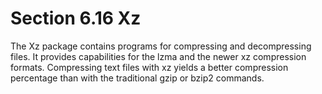 # Section 6.16 Xz

The Xz package contains programs for compressing and decompressing files. It
provides capabilities for the lzma and the newer xz compression formats.
Compressing text files with xz yields a better compression percentage than with
the traditional gzip or bzip2 commands.
